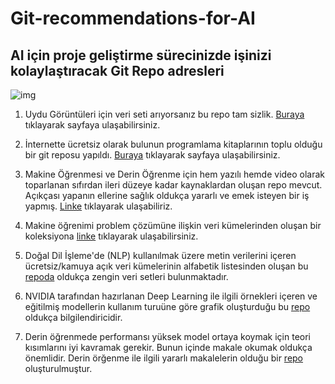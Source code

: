 # Git-recommendations-for-AI
## AI için proje geliştirme sürecinizde işinizi kolaylaştıracak Git Repo adresleri
![img](https://www.freecodecamp.org/news/content/images/2022/07/git-github.png)
1.  Uydu Görüntüleri için veri seti arıyorsanız bu repo tam sizlik. [Buraya](https://github.com/chrieke/awesome-satellite-imagery-datasets ) tıklayarak sayfaya ulaşabilirsiniz.

2.  İnternette ücretsiz olarak bulunun programlama kitaplarının toplu olduğu bir git reposu yapıldı. [Buraya](https://github.com/EbookFoundation/free-programming-books/tree/main/books) tıklayarak sayfaya ulaşabilirsiniz.
3.  Makine Öğrenmesi ve Derin Öğrenme için hem yazılı hemde video olarak toparlanan sıfırdan ileri düzeye kadar kaynaklardan oluşan repo mevcut. Açıkçası yapanın ellerine sağlık oldukça yararlı ve emek isteyen bir iş yapmış. [Linke](https://github.com/ayyucedemirbas/Machine-Learning-Pathway) tıklayarak ulaşabiliriz.
4.  Makine öğrenimi problem çözümüne ilişkin veri kümelerinden oluşan bir koleksiyona [linke](https://github.com/selva86/datasets) tıklayarak ulaşabilirsiniz.
5.  Doğal Dil İşleme'de (NLP) kullanılmak üzere metin verilerini içeren ücretsiz/kamuya açık veri kümelerinin alfabetik listesinden oluşan bu [repoda](https://github.com/niderhoff/nlp-datasets) oldukça zengin veri setleri bulunmaktadır.
6.  NVIDIA tarafından hazırlanan Deep Learning ile ilgili örnekleri içeren ve eğitilmiş modellerin kullanım turuüne göre grafik oluşturduğu bu [repo](https://github.com/NVIDIA/DeepLearningExamples) oldukça bilgilendiricidir.
7.  Derin öğrenmede performansı yüksek model ortaya koymak için teori kısımlarını iyi kavramak gerekir. Bunun içinde makale okumak oldukça önemlidir. Derin örğenme ile ilgili yararlı makalelerin olduğu bir [repo](https://github.com/floodsung/Deep-Learning-Papers-Reading-Roadmap) oluşturulmuştur.
